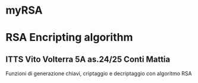 # myRSA
 
RSA Encripting algorithm
========================
## ITTS Vito Volterra 5A as.24/25 Conti Mattia 

Funzioni di generazione chiavi, criptaggio e decriptaggio con algoritmo RSA